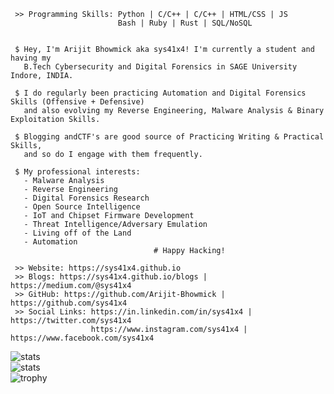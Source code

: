 ```
 >> Programming Skills: Python | C/C++ | C/C++ | HTML/CSS | JS 
                        Bash | Ruby | Rust | SQL/NoSQL
	

 $ Hey, I'm Arijit Bhowmick aka sys41x4! I'm currently a student and having my
   B.Tech Cybersecurity and Digital Forensics in SAGE University Indore, INDIA.

 $ I do regularly been practicing Automation and Digital Forensics Skills (Offensive + Defensive)
   and also evolving my Reverse Engineering, Malware Analysis & Binary Exploitation Skills.
                        
 $ Blogging andCTF's are good source of Practicing Writing & Practical Skills,
   and so do I engage with them frequently.
                                                                      
 $ My professional interests:                                                                    
   - Malware Analysis
   - Reverse Engineering
   - Digital Forensics Research
   - Open Source Intelligence
   - IoT and Chipset Firmware Development 
   - Threat Intelligence/Adversary Emulation 
   - Living off of the Land                                                                       
   - Automation
                                # Happy Hacking! 

 >> Website: https://sys41x4.github.io
 >> Blogs: https://sys41x4.github.io/blogs | https://medium.com/@sys41x4 
 >> GitHub: https://github.com/Arijit-Bhowmick | https://github.com/sys41x4 
 >> Social Links: https://in.linkedin.com/in/sys41x4 | https://twitter.com/sys41x4
                  https://www.instagram.com/sys41x4 | https://www.facebook.com/sys41x4

```

![stats](https://github-readme-stats.vercel.app/api?username=sys41x4&show_icons=true&count_private=true&theme=material-palenight)  
![stats](https://github-readme-stats.vercel.app/api/top-langs/?username=sys41x4&layout=compact&langs_count=10&theme=material-palenight)  
![trophy](https://github-profile-trophy.vercel.app/?username=sys41x4&theme=dracula&column=3&rank=SECRET,SSS,SS,S,AAA,AA,A,B)  
